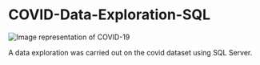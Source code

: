# COVID-Data-Exploration-SQL

![Image representation of COVID-19](https://encrypted-tbn0.gstatic.com/images?q=tbn:ANd9GcSNW7z_G_mTtDAiI-d8jegqU4L2BaJma4m4cQ&usqp=CAU) 
 
 A data exploration was carried out on the covid dataset using SQL Server.
